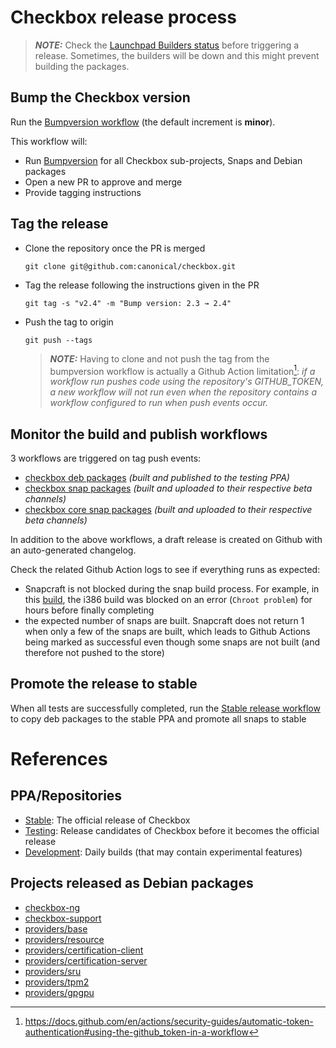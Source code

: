 # Checkbox release process

> **_NOTE:_** Check the [Launchpad Builders status] before triggering a release.
Sometimes, the builders will be down and this might prevent building the
packages.

## Bump the Checkbox version

Run the [Bumpversion workflow] (the default increment is **minor**).

This workflow will:

- Run [Bumpversion] for all Checkbox sub-projects, Snaps and Debian packages
- Open a new PR to approve and merge
- Provide tagging instructions

## Tag the release

- Clone the repository once the PR is merged
  ```
  git clone git@github.com:canonical/checkbox.git
  ```
- Tag the release following the instructions given in the PR
  ```
  git tag -s "v2.4" -m "Bump version: 2.3 → 2.4"
  ```
- Push the tag to origin
  ```
  git push --tags
  ```
  > **_NOTE:_** Having to clone and not push the tag from the bumpversion
  workflow is actually a Github Action limitation[^1]:
  > *if a workflow run pushes code using the repository's GITHUB_TOKEN, a new
  workflow will not run even when the repository contains a workflow configured
  to run when push events occur.*

## Monitor the build and publish workflows

3 workflows are triggered on tag push events:

- [checkbox deb packages] *(built and published to the testing PPA)*
- [checkbox snap packages] *(built and uploaded to their respective beta
  channels)*
- [checkbox core snap packages] *(built and uploaded to their respective beta
  channels)*

In addition to the above workflows, a draft release is created on Github with
an auto-generated changelog.

Check the related Github Action logs to see if everything runs as expected:

- Snapcraft is not blocked during the snap build process. For example, in this
[build], the i386 build was blocked on an error (`Chroot problem`) for hours
before finally completing
- the expected number of snaps are built. Snapcraft does not return 1 when only
a few of the snaps are built, which leads to Github Actions being marked as
successful even though some snaps are not built (and therefore not pushed to
the store)

## Promote the release to stable

When all tests are successfully completed, run the [Stable release workflow] to
copy deb packages to the stable PPA and promote all snaps to stable

# References

## PPA/Repositories

* [Stable]\: The official release of Checkbox
* [Testing]\: Release candidates of Checkbox before it becomes the official
release
* [Development]\: Daily builds (that may contain experimental features)

## Projects released as Debian packages

* [checkbox-ng](https://github.com/canonical/checkbox/tree/main/checkbox-ng)
* [checkbox-support](https://github.com/canonical/checkbox/tree/main/checkbox-support)
* [providers/base](https://github.com/canonical/checkbox/tree/main/providers/base)
* [providers/resource](https://github.com/canonical/checkbox/tree/main/providers/resource)
* [providers/certification-client](https://github.com/canonical/checkbox/tree/main/providers/certification-client)
* [providers/certification-server](https://github.com/canonical/checkbox/tree/main/providers/certification-server)
* [providers/sru](https://github.com/canonical/checkbox/tree/main/providers/sru)
* [providers/tpm2](https://github.com/canonical/checkbox/tree/main/providers/tpm2)
* [providers/gpgpu](https://github.com/canonical/checkbox/tree/main/providers/gpgpu)

[^1]:https://docs.github.com/en/actions/security-guides/automatic-token-authentication#using-the-github_token-in-a-workflow

[Bumpversion workflow]: https://github.com/canonical/checkbox/actions/workflows/bumpversion.yml
[Stable release workflow]: https://github.com/canonical/checkbox/actions/workflows/checkbox-stable-release.yml
[Bumpversion]: https://github.com/c4urself/bump2version
[Stable]: https://launchpad.net/~hardware-certification/+archive/ubuntu/public
[Testing]: https://code.launchpad.net/~checkbox-dev/+archive/ubuntu/testing
[Development]: https://code.launchpad.net/~checkbox-dev/+archive/ubuntu/ppa
[Launchpad Builders status]: https://launchpad.net/builders
[checkbox deb packages]: https://github.com/canonical/checkbox/actions/workflows/deb-beta-release.yml
[checkbox snap packages]: https://github.com/canonical/checkbox/actions/workflows/checkbox-snap-beta-release.yml
[checkbox core snap packages]: https://github.com/canonical/checkbox/actions/workflows/checkbox-core-snap-beta-release.yml
[build]: https://github.com/canonical/checkbox/actions/runs/4371649401/jobs/7649877336

